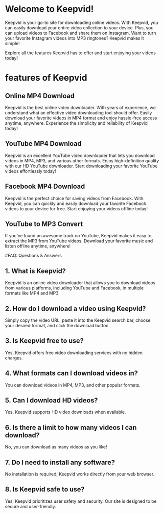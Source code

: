 # Welcome to Keepvid!
Keepvid is your go-to site for downloading online videos. With Keepvid, you can easily download your entire video collection to your device. Plus, you can upload videos to Facebook and share them on Instagram. Want to turn your favorite Instagram videos into MP3 ringtones? Keepvid makes it simple!

Explore all the features Keepvid has to offer and start enjoying your videos today!

# features of Keepvid
## Online MP4 Download
Keepvid is the best online video downloader. With years of experience, we understand what an effective video downloading tool should offer. Easily download your favorite videos in MP4 format and enjoy hassle-free access anytime, anywhere. Experience the simplicity and reliability of Keepvid today!
## YouTube MP4 Download
Keepvid is an excellent YouTube video downloader that lets you download videos in MP4, MP3, and various other formats. Enjoy high-definition quality with our HD YouTube downloader. Start downloading your favorite YouTube videos effortlessly today!
## Facebook MP4 Download
Keepvid is the perfect choice for saving videos from Facebook. With Keepvid, you can quickly and easily download your favorite Facebook videos to your device for free. Start enjoying your videos offline today!
## YouTube to MP3 Convert
If you’ve found an awesome track on YouTube, Keepvid makes it easy to extract the MP3 from YouTube videos. Download your favorite music and listen offline anytime, anywhere!

#FAQ: Questions & Answers
## 1. What is Keepvid?
Keepvid is an online video downloader that allows you to download videos from various platforms, including YouTube and Facebook, in multiple formats like MP4 and MP3.

## 2. How do I download a video using Keepvid?
Simply copy the video URL, paste it into the Keepvid search bar, choose your desired format, and click the download button.

## 3. Is Keepvid free to use?
Yes, Keepvid offers free video downloading services with no hidden charges.

## 4. What formats can I download videos in?
You can download videos in MP4, MP3, and other popular formats.

## 5. Can I download HD videos?
Yes, Keepvid supports HD video downloads when available.

## 6. Is there a limit to how many videos I can download?
No, you can download as many videos as you like!

## 7. Do I need to install any software?
No installation is required; Keepvid works directly from your web browser.

## 8. Is Keepvid safe to use?
Yes, Keepvid prioritizes user safety and security. Our site is designed to be secure and user-friendly.
